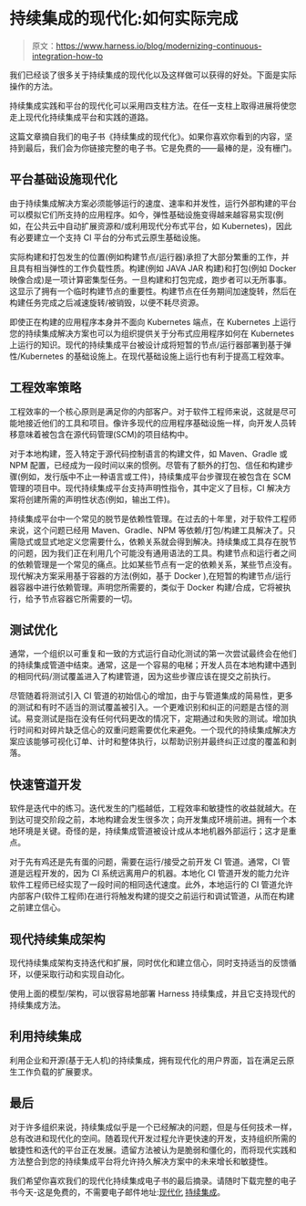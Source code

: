 # 持续集成的现代化:如何实际完成

> 原文：<https://www.harness.io/blog/modernizing-continuous-integration-how-to>

我们已经谈了很多关于持续集成的现代化以及这样做可以获得的好处。下面是实际操作的方法。

持续集成实践和平台的现代化可以采用四支柱方法。在任一支柱上取得进展将使您走上现代化持续集成平台和实践的道路。

这篇文章摘自我们的电子书《持续集成的现代化》。如果你喜欢你看到的内容，坚持到最后，我们会为你链接完整的电子书。它是免费的——最棒的是，没有栅门。

## 平台基础设施现代化

由于持续集成解决方案必须能够运行的速度、速率和并发性，运行外部构建的平台可以模拟它们所支持的应用程序。如今，弹性基础设施变得越来越容易实现(例如，在公共云中自动扩展资源和/或利用现代分布式平台，如 Kubernetes)，因此有必要建立一个支持 CI 平台的分布式云原生基础设施。

实际构建和打包发生的位置(例如构建节点/运行器)承担了大部分繁重的工作，并且具有相当弹性的工作负载性质。构建(例如 JAVA JAR 构建)和打包(例如 Docker 映像合成)是一项计算密集型任务。一旦构建和打包完成，跑步者可以无所事事。这显示了拥有一个临时构建节点的重要性。构建节点在任务期间加速旋转，然后在构建任务完成之后减速旋转/被销毁，以便不耗尽资源。

即使正在构建的应用程序本身并不面向 Kubernetes 端点，在 Kubernetes 上运行您的持续集成解决方案也可以为组织提供关于分布式应用程序如何在 Kubernetes 上运行的知识。现代的持续集成平台被设计成将短暂的节点/运行器部署到基于弹性/Kubernetes 的基础设施上。在现代基础设施上运行也有利于提高工程效率。

## 工程效率策略

工程效率的一个核心原则是满足你的内部客户。对于软件工程师来说，这就是尽可能地接近他们的工具和项目。像许多现代的应用程序基础设施一样，向开发人员转移意味着被包含在源代码管理(SCM)的项目结构中。

对于本地构建，签入特定于源代码控制语言的构建文件，如 Maven、Gradle 或 NPM 配置，已经成为一段时间以来的惯例。尽管有了额外的打包、信任和构建步骤(例如，发行版中不止一种语言或工件)，持续集成平台步骤现在被包含在 SCM 管理的项目中。现代持续集成平台支持声明性指令，其中定义了目标，CI 解决方案将创建所需的声明性状态(例如，输出工件)。

持续集成平台中一个常见的脱节是依赖性管理。在过去的十年里，对于软件工程师来说，这个问题已经用 Maven、Gradle、NPM 等依赖/打包/构建工具解决了。只需隐式或显式地定义您需要什么，依赖关系就会得到解决。持续集成工具存在脱节的问题，因为我们正在利用几个可能没有通用语法的工具。构建节点和运行者之间的依赖管理是一个常见的痛点。比如某些节点有一定的依赖关系，某些节点没有。现代解决方案采用基于容器的方法(例如，基于 Docker ),在短暂的构建节点/运行器容器中进行依赖管理。声明您所需要的，类似于 Docker 构建/合成，它将被执行，给予节点容器它所需要的一切。

## 测试优化

通常，一个组织以可重复和一致的方式运行自动化测试的第一次尝试最终会在他们的持续集成管道中结束。通常，这是一个容易的电梯；开发人员在本地构建中遇到的相同代码/测试覆盖进入了构建管道，因为这些步骤应该在提交之前执行。

尽管随着将测试引入 CI 管道的初始信心的增加，由于与管道集成的简易性，更多的测试和有时不适当的测试覆盖被引入。一个更难识别和纠正的问题是古怪的测试。易变测试是指在没有任何代码更改的情况下，定期通过和失败的测试。增加执行时间和对碎片缺乏信心的双重问题需要优化来避免。一个现代的持续集成解决方案应该能够可视化订单、计时和整体执行，以帮助识别并最终纠正过度的覆盖和剥落。

## 快速管道开发

软件是迭代中的练习。迭代发生的门槛越低，工程效率和敏捷性的收益就越大。在到达可提交阶段之前，本地构建会发生很多次；向开发集成环境前进。拥有一个本地环境是关键。奇怪的是，持续集成管道被设计成从本地机器外部运行；这才是重点。

对于先有鸡还是先有蛋的问题，需要在运行/接受之前开发 CI 管道。通常，CI 管道是远程开发的，因为 CI 系统远离用户的机器。本地化 CI 管道开发的能力允许软件工程师已经实现了一段时间的相同迭代速度。此外，本地运行的 CI 管道允许内部客户(软件工程师)在进行将触发构建的提交之前运行和调试管道，从而在构建之前建立信心。

## 现代持续集成架构

现代持续集成架构支持迭代和扩展，同时优化和建立信心，同时支持适当的反馈循环，以便采取行动和实现自动化。

使用上面的模型/架构，可以很容易地部署 Harness 持续集成，并且它支持现代的持续集成方法。

## 利用持续集成

利用企业和开源(基于无人机)的持续集成，拥有现代化的用户界面，旨在满足云原生工作负载的扩展要求。

## 最后

对于许多组织来说，持续集成似乎是一个已经解决的问题，但是与任何技术一样，总有改进和现代化的空间。随着现代开发过程允许更快速的开发，支持组织所需的敏捷性和迭代的平台正在发展。遗留方法被认为是脆弱和僵化的，而将现代实践和方法整合到您的持续集成平台将允许持久解决方案中的未来增长和敏捷性。

我们希望你喜欢我们的现代化持续集成电子书的最后摘录。请随时下载完整的电子书今天-这是免费的，不需要电子邮件地址:[现代化](https://harness.io/learn/ebooks/modernizing-continuous-integration-ebook/) [持续集成](https://harness.io/learn/ebooks/modernizing-continuous-integration-ebook/)。